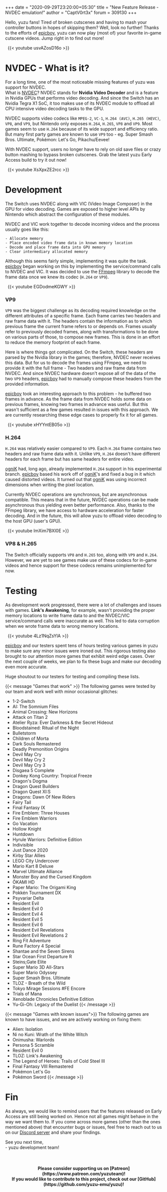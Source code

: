 +++
date = "2020-09-29T23:20:00+05:30"
title = "New Feature Release - NVDEC emulation!"
author = "CaptV0rt3x"
forum = 309130
+++

Hello, yuzu fans!
Tired of broken cutscenes and having to mash your controller buttons in hopes of skipping them? Well, look no further!
Thanks to the efforts of [epicboy](https://github.com/ameerj), yuzu can now play (most of) your favorite in-game cutscene videos.
Jump right in to find out more!
<!--more-->

&nbsp;
{{< youtube usvAZosD16o >}}

# NVDEC - What is it?

For a long time, one of the most noticeable missing features of yuzu was support for NVDEC. <br>
What is [NVDEC](https://en.wikipedia.org/wiki/Nvidia_NVDEC)?
NVDEC stands for **Nvidia Video Decoder** and is a feature in Nvidia GPUs that performs video decoding.
And since the Switch has an Nvidia Tegra X1 SoC, it too makes use of its NVDEC module to offload all CPU intensive video decoding tasks to the GPU.

NVDEC supports video codecs like `MPEG-2`, `VC-1`, `H.264 (AVC)`, `H.265 (HEVC)`, `VP8`, and `VP9`, but Nintendo only exposes `H.264`, `H.265`, `VP8` and `VP9`.
Most games seem to use `H.264` because of its wide support and efficiency ratio. 
But many first party games are known to use `VP9` too - eg. Super Smash Bros. Ultimate, Pokémon: Let's Go, Pikachu/Eevee!

With NVDEC support, users no longer have to rely on old save files or crazy button mashing to bypass broken cutscenes. 
Grab the latest yuzu Early Access build to try it out now!

&nbsp;
{{< youtube XsXpxZE2rcc >}}
&nbsp;

# Development

The Switch uses NVDEC along with VIC (Video Image Composer) in the GPU for video decoding.
Games are exposed to higher level APIs by Nintendo which abstract the configuration of these modules.

NVDEC and VIC work together to decode incoming videos and the process usually goes like this:

	- Allocate memory
	- Place encoded video frame data in known memory location
	- Decode and place frame data into GPU memory
	- Clear intermediary allocated memory

Although this seems fairly simple, implementing it was quite the task.
[epicboy](https://github.com/ameerj) began working on this by implementing the service/command calls to NVDEC and VIC.
It was decided to use the [FFmpeg](https://github.com/FFmpeg/FFmpeg) library to decode the frame data once we knew its codec (`H.264` or `VP9`).	

&nbsp;
{{< youtube EGDodmeKGWY >}}
&nbsp;

### VP9 

`VP9` was the biggest challenge as its decoding required knowledge on the different attributes of a specific frame.
Each frame carries two headers and raw frame data with it.
The headers contain the information as to which previous frame the current frame refers to or depends on.
Frames usually refer to previously decoded frames, along with transformations to be done on various parts of those, to compose new frames.
This is done in an effort to reduce the memory footprint of each frame.

Here is where things got complicated.
On the Switch, these headers are parsed by the Nvidia library in the games; therefore, NVDEC never receives this data.
But for us to decode the frames using FFmpeg, we need to provide it with the full frame - Two headers and raw frame data from NVDEC.
And since NVDEC hardware doesn't expose all of the data of the two `VP9` headers, [epicboy](https://github.com/ameerj) had to manually compose these headers from the provided information.

[epicboy](https://github.com/ameerj) took an interesting approach to this problem - he buffered two frames in advance.
As the frame data from NVDEC holds some data on previous frames, knowing two frames in advance was useful.
But this wasn't sufficient as a few games resulted in issues with this approach.
We are currently researching these edge cases to properly fix it for all games.

&nbsp;
{{< youtube xHYYntEB05o >}}
&nbsp;

### H.264

`H.264` was relatively easier compared to `VP9`.
Each `H.264` frame contains two headers and raw frame data with it.
Unlike `VP9`, `H.264` doesn't have different headers for each frame but has same headers for entire video.

[ogniK](https://github.com/ogniK5377) had, long ago, already implemented `H.264` support in his experimental branch.
[epicboy](https://github.com/ameerj) based his work off of [ogniK](https://github.com/ogniK5377)'s and fixed a bug in it which caused distorted videos.
It turned out that [ogniK](https://github.com/ogniK5377) was using incorrect dimensions when writing the pixel location.

Currently NVDEC operations are synchronous, but are asynchronous compatible.
This means that in the future, NVDEC operations can be made asynchronous thus yielding even better performance.
Also, thanks to the FFmpeg library, we have access to hardware acceleration for faster decoding.
And in the future, this will allow yuzu to offload video decoding to the host GPU (user's GPU).

&nbsp;
{{< youtube ImXim7BXl0E >}}
&nbsp;

### VP8 & H.265

The Switch officially supports `VP8` and `H.265` too, along with `VP9` and `H.264`.
However, we are yet to see games make use of these codecs for in-game videos and hence support for these codecs remains unimplemented for now.

# Testing

As development work progressed, there were a lot of challenges and issues with games.
**Link's Awakening**, for example, wasn't providing the proper memory locations to write frame data to and
the NVDEC/VIC service/command calls were inaccurate as well.
This led to data corruption when we wrote frame data to wrong memory locations.

&nbsp;
{{< youtube 4Lz1NqZsYlA >}}
&nbsp;

[epicboy](https://github.com/ameerj) and our testers spent tens of hours testing various games in yuzu to make sure any minor issues were ironed out.
This rigorous testing also brought to our attention more games that exhibit weird edge cases.
Over the next couple of weeks, we plan to fix these bugs and make our decoding even more accurate.

Huge shoutout to our testers for testing and compiling these lists.

{{< message "Games that work" >}}
The following games were tested by our team and work well with minor occasional glitches:

* 1-2-Switch 
* AI: The Somnium Files
* Animal Crossing: New Horizons
* Attack on Titan 2
* Atelier Ryza: Ever Darkness & the Secret Hideout
* Bloodstained: Ritual of the Night
* Bulletstorm
* Children of Morta
* Dark Souls Remastered
* Deadly Premonition Origins
* Devil May Cry
* Devil May Cry 2
* Devil May Cry 3
* Disgaea 5 Complete
* Donkey Kong Country: Tropical Freeze
* Dragon's Dogma
* Dragon Quest Builders
* Dragon Quest XI:S
* Dragons: Dawn Of New Riders
* Fairy Tail
* Final Fantasy IX
* Fire Emblem: Three Houses
* Fire Emblem Warriors
* Go Vacation
* Hollow Knight
* Huntdown
* Hyrule Warriors: Definitive Edition
* Indivisible
* Just Dance 2020
* Kirby Star Allies
* LEGO City Undercover
* Mario Kart 8 Deluxe
* Marvel Ultimate Alliance
* Monster Boy and the Cursed Kingdom 
* ŌKAMI HD
* Paper Mario: The Origami King
* Pokkén Tournament DX
* Psyvariar Delta
* Resident Evil
* Resident Evil 0
* Resident Evil 4
* Resident Evil 5
* Resident Evil 6
* Resident Evil Revelations
* Resident Evil Revelations 2
* Ring Fit Adventure
* Rune Factory 4 Special
* Shantae and the Seven Sirens
* Star Ocean First Departure R
* Steins;Gate Elite
* Super Mario 3D All-Stars
* Super Mario Odyssey
* Super Smash Bros. Ultimate
* TLOZ - Breath of the Wild
* Tokyo Mirage Sessions #FE Encore
* Trials of Mana
* Xenoblade Chronicles Definitive Edition
* Yu-Gi-Oh: Legacy of the Duelist
{{< /message >}}

{{< message "Games with known issues">}}
The following games are known to have issues, and we are actively working on fixing them:

* Alien: Isolation
* Ni no Kuni: Wrath of the White Witch
* Onimusha: Warlords
* Persona 5 Scramble
* Resident Evil 0
* TLOZ: Link's Awakening
* The Legend of Heroes: Trails of Cold Steel III
* Final Fantasy VIII Remastered
* Pokémon Let's Go
* Pokémon Sword
{{< /message >}}


# Fin

As always, we would like to remind users that the features released on Early Access are still being worked on.
Hence not all games might behave in the way we want them to.
If you come across more games (other than the ones mentioned above) that encounter bugs or issues, feel free to
reach out to us on our [Discord server](https://discord.com/invite/u77vRWY) and share your findings.

See you next time, <br>
	- yuzu development team!


&nbsp;
<h4 style="text-align:center;">
<b>Please consider supporting us on [Patreon](https://www.patreon.com/yuzuteam)!<br>
If you would like to contribute to this project, check out our [GitHub](https://github.com/yuzu-emu/yuzu)!</b>
</h4>
